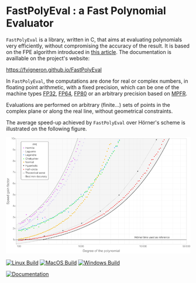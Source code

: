 # FastPolyEval : a Fast Polynomial Evaluator

`FastPolyEval` is a library, written in C, that aims at evaluating polynomials very efficiently, without compromising the accuracy of the result. It is based on the FPE algorithm introduced in [this article](https://hal.archives-ouvertes.fr/hal-03820369). The documentation is availlable on the project's website:

https://fvigneron.github.io/FastPolyEval

In `FastPolyEval`, the computations are done for real or complex numbers, in floating point arithmetic, with a fixed precision, which can be one of the machine types [FP32](https://en.wikipedia.org/wiki/Single-precision_floating-point_format),
[FP64](https://en.wikipedia.org/wiki/Double-precision_floating-point_format),
[FP80](https://en.wikipedia.org/wiki/Extended_precision)
or an arbitrary precision based on [MPFR](https://www.mpfr.org).

Evaluations are performed on arbitrary (finite...) sets of points in the complex plane or along the real line, without geometrical constraints.

The average speed-up achieved by `FastPolyEval` over Hörner's scheme is illustrated on the following figure.

<p align="center">
  <img src="documentation/images/HornerFPE.png" />
</p>


[![Linux Build](https://github.com/fvigneron/FastPolyEval/actions/workflows/build_Linux.yml/badge.svg)](https://github.com/fvigneron/FastPolyEval/actions/workflows/build_Linux.yml)
[![MacOS Build](https://github.com/fvigneron/FastPolyEval/actions/workflows/build_MacOS.yml/badge.svg)](https://github.com/fvigneron/FastPolyEval/actions/workflows/build_MacOS.yml)
[![Windows Build](https://github.com/fvigneron/FastPolyEval/actions/workflows/build_Windows.yml/badge.svg)](https://github.com/fvigneron/FastPolyEval/actions/workflows/build_Windows.yml)

[![Documentation](https://github.com/fvigneron/FastPolyEval/actions/workflows/documentation.yml/badge.svg)](https://github.com/fvigneron/FastPolyEval/actions/workflows/documentation.yml)
